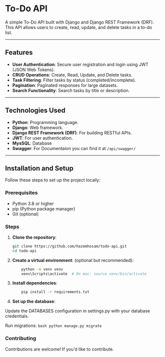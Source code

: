 # To-Do API

A simple To-Do API built with Django and Django REST Framework (DRF). This API allows users to create, read, update, and delete tasks in a to-do list.

---

## Features

- **User Authentication**: Secure user registration and login using JWT (JSON Web Tokens).
- **CRUD Operations**: Create, Read, Update, and Delete tasks.
- **Task Filtering**: Filter tasks by status (completed/incomplete).
- **Pagination**: Paginated responses for large datasets.
- **Search Functionality**: Search tasks by title or description.

---

## Technologies Used

- **Python**: Programming language.
- **Django**: Web framework.
- **Django REST Framework (DRF)**: For building RESTful APIs.
- **JWT**: For user authentication.
- **MysSQL**: Database
- **Swagger**: For Documentaion you can find it at ```/api/swagger/```

---

## Installation and Setup

Follow these steps to set up the project locally:

### Prerequisites

- Python 3.8 or higher
- pip (Python package manager)
- Git (optional)

### Steps

1. **Clone the repository**:
   ```bash
   git clone https://github.com/hazemhosam/todo-api.git
   cd todo-api 
   ``` 
2. **Create a virtual environment**: (optional but recommended):
    ```bash
        python -m venv venv
        venv\Scripts\activate  # On mac: source venv/bin/activate 
    ```     
3. **Install dependencies**:

    ```bash
        pip install -r requirements.txt
    ```
4. **Set up the database**:

  Update the DATABASES configuration in settings.py with your database credentials.

  Run migrations:
    ```bash
        python manage.py migrate
    ```   

### Contributing
Contributions are welcome! If you'd like to contribute.